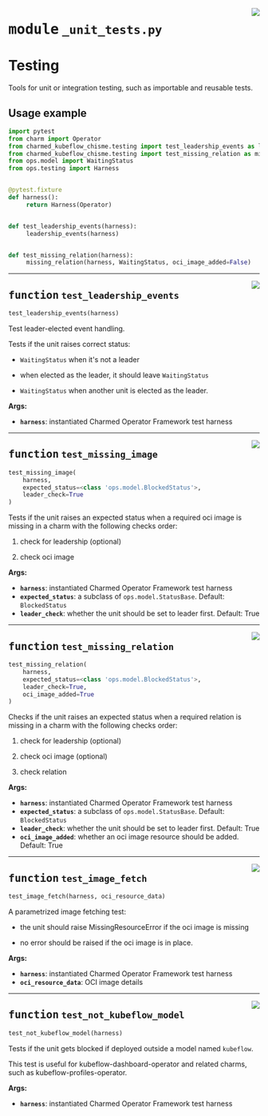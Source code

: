 
<a href="src/charmed_kubeflow_chisme/testing/_unit_tests.py#L0"><img align="right" style="float:right;" src="https://img.shields.io/badge/-source-cccccc?style=flat-square"></a>

# <kbd>module</kbd> `_unit_tests.py`
# Testing 

Tools for unit or integration testing, such as importable and reusable tests. 

## Usage example 

```python
import pytest
from charm import Operator
from charmed_kubeflow_chisme.testing import test_leadership_events as leadership_events
from charmed_kubeflow_chisme.testing import test_missing_relation as missing_relation
from ops.model import WaitingStatus
from ops.testing import Harness


@pytest.fixture
def harness():
     return Harness(Operator)


def test_leadership_events(harness):
     leadership_events(harness)


def test_missing_relation(harness):
     missing_relation(harness, WaitingStatus, oci_image_added=False)
``` 


---

<a href="src/charmed_kubeflow_chisme/testing/_unit_tests.py#L41"><img align="right" style="float:right;" src="https://img.shields.io/badge/-source-cccccc?style=flat-square"></a>

## <kbd>function</kbd> `test_leadership_events`

```python
test_leadership_events(harness)
```

Test leader-elected event handling. 

Tests if the unit raises correct status: 

* `WaitingStatus` when it's not a leader 

* when elected as the leader, it should leave `WaitingStatus` 

* `WaitingStatus` when another unit is elected as the leader. 



**Args:**
 
 - <b>`harness`</b>:  instantiated Charmed Operator Framework test harness 


---

<a href="src/charmed_kubeflow_chisme/testing/_unit_tests.py#L66"><img align="right" style="float:right;" src="https://img.shields.io/badge/-source-cccccc?style=flat-square"></a>

## <kbd>function</kbd> `test_missing_image`

```python
test_missing_image(
    harness,
    expected_status=<class 'ops.model.BlockedStatus'>,
    leader_check=True
)
```

Tests if the unit raises an expected status when a required oci image is missing in a charm with the following checks order: 

1) check for leadership (optional) 

2) check oci image 



**Args:**
 
 - <b>`harness`</b>:  instantiated Charmed Operator Framework test harness 
 - <b>`expected_status`</b>:  a subclass of `ops.model.StatusBase`. Default: `BlockedStatus` 
 - <b>`leader_check`</b>:  whether the unit should be set to leader first. Default: True 


---

<a href="src/charmed_kubeflow_chisme/testing/_unit_tests.py#L85"><img align="right" style="float:right;" src="https://img.shields.io/badge/-source-cccccc?style=flat-square"></a>

## <kbd>function</kbd> `test_missing_relation`

```python
test_missing_relation(
    harness,
    expected_status=<class 'ops.model.BlockedStatus'>,
    leader_check=True,
    oci_image_added=True
)
```

Checks if the unit raises an expected status when a required relation is missing in a charm with the following checks order: 

1) check for leadership (optional) 

2) check oci image (optional) 

3) check relation 



**Args:**
 
 - <b>`harness`</b>:  instantiated Charmed Operator Framework test harness 
 - <b>`expected_status`</b>:  a subclass of `ops.model.StatusBase`. Default: `BlockedStatus` 
 - <b>`leader_check`</b>:  whether the unit should be set to leader first. Default: True 
 - <b>`oci_image_added`</b>:  whether an oci image resource should be added. Default: True 


---

<a href="src/charmed_kubeflow_chisme/testing/_unit_tests.py#L120"><img align="right" style="float:right;" src="https://img.shields.io/badge/-source-cccccc?style=flat-square"></a>

## <kbd>function</kbd> `test_image_fetch`

```python
test_image_fetch(harness, oci_resource_data)
```

A parametrized image fetching test: 

* the unit should raise MissingResourceError if the oci image is missing 

* no error should be raised if the oci image is in place. 



**Args:**
 
 - <b>`harness`</b>:  instantiated Charmed Operator Framework test harness 
 - <b>`oci_resource_data`</b>:  OCI image details 


---

<a href="src/charmed_kubeflow_chisme/testing/_unit_tests.py#L140"><img align="right" style="float:right;" src="https://img.shields.io/badge/-source-cccccc?style=flat-square"></a>

## <kbd>function</kbd> `test_not_kubeflow_model`

```python
test_not_kubeflow_model(harness)
```

Tests if the unit gets blocked if deployed outside a model named `kubeflow`. 

This test is useful for kubeflow-dashboard-operator and related charms, such as kubeflow-profiles-operator. 



**Args:**
 
 - <b>`harness`</b>:  instantiated Charmed Operator Framework test harness 



